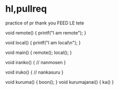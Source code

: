 # hl,pullreq
practice of pr
thank you
FEED LE
tete


void remote()
{
  printf("I am remote");
}

void local()
{
  printf("I am local\n");
}

void main()
{
  remote();
  local();
}

void iranko()
{
  // nanmosen
}

void iruko()
{
  // nankasuru
}


void kuruma()
{
  boon();
}
void kurumajanai()
{
  ka()
}